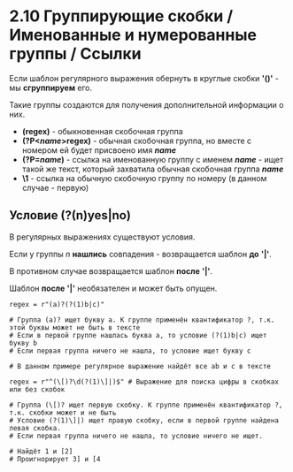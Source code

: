 # 2.10 Группирующие скобки / Именованные и нумерованные группы / Ссылки

Если шаблон регулярного выражения обернуть в  круглые скобки **'()'** - мы **сгруппируем** его.

Такие группы создаются для получения дополнительной информации о них.

+ **(regex)** - обыкновенная скобочная группа
+ **(?P<*name*>regex)** - обычная скобочная группа, но вместе с номером ей будет присвоено имя ***name***
+ **(?P=*name*)** - ссылка на именованную группу с именем ***name*** -  ищет такой же текст, который захватила обычная скобочная группа ***name***
+ **\1** - ссылка на обычную скобочную группу по номеру (в данном случае - первую)

## Условие (?(n)yes|no)
В регулярных выражениях существуют условия. 

Если у группы *n* **нашлись** совпадения - возвращается шаблон **до** **'|'**.

В противном случае возвращается шаблон **после** **'|'**.

Шаблон **после** **'|'** необязателен и может быть опущен.
```
regex = r"(a)?(?(1)b|c)"

# Группа (a)? ищет букву a. К группе применён квантификатор ?, т.к. этой буквы может не быть в тексте
# Если в первой группе нашлась буква a, то условие (?(1)b|c) ищет букву b
# Если первая группа ничего не нашла, то условие ищет букву c

# В данном примере регулярное выражение найдёт все ab и c в тексте
```

```
regex = r"^(\[)?\d(?(1)\]|)$" # Выражение для поиска цифры в скобках или без скобок

# Группа (\[)? ищет первую скобку. К группе применён квантификатор ?, т.к. скобки может и не быть
# Условие (?(1)\]|) ищет правую скобку, если в первой группе найдена левая скобка.
# Если первая группа ничего не нашла, то условие ничего не ищет.

# Найдёт 1 и [2]
# Проигнорирует 3] и [4
```
